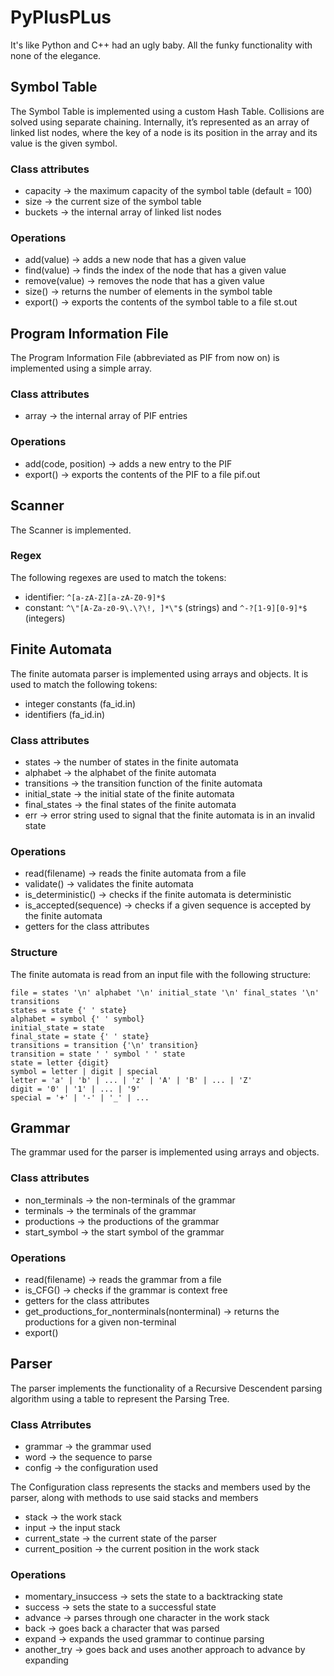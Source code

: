 # PyPlusPLus
It's like Python and C++ had an ugly baby.
All the funky functionality with none of the elegance.

## Symbol Table
The Symbol Table is implemented using a custom Hash Table. Collisions are solved using separate chaining.
Internally, it’s represented as an array of linked list nodes, where the key of a node is its position in the array and its value is the given symbol.

### Class attributes
- capacity -> the maximum capacity of the symbol table (default = 100)
- size -> the current size of the symbol table
- buckets -> the internal array of linked list nodes

### Operations
- add(value) -> adds a new node that has a given value
- find(value) -> finds the index of the node that has a given value
- remove(value) -> removes the node that has a given value
- size() -> returns the number of elements in the symbol table
- export() -> exports the contents of the symbol table to a file st.out

## Program Information File
The Program Information File (abbreviated as PIF from now on) is implemented using a simple array.

### Class attributes
- array -> the internal array of PIF entries

### Operations
- add(code, position) -> adds a new entry to the PIF
- export() -> exports the contents of the PIF to a file pif.out

## Scanner
The Scanner is implemented.

### Regex
The following regexes are used to match the tokens:
- identifier: `^[a-zA-Z][a-zA-Z0-9]*$`
- constant: `^\"[A-Za-z0-9\.\?\!, ]*\"$` (strings) and `^-?[1-9][0-9]*$` (integers)

## Finite Automata
The finite automata parser is implemented using arrays and objects. It is used to match the following tokens:
- integer constants (fa_id.in)
- identifiers (fa_id.in)

### Class attributes
- states -> the number of states in the finite automata
- alphabet -> the alphabet of the finite automata
- transitions -> the transition function of the finite automata
- initial_state -> the initial state of the finite automata
- final_states -> the final states of the finite automata
- err -> error string used to signal that the finite automata is in an invalid state

### Operations
- read(filename) -> reads the finite automata from a file
- validate() -> validates the finite automata
- is_deterministic() -> checks if the finite automata is deterministic
- is_accepted(sequence) -> checks if a given sequence is accepted by the finite automata
- getters for the class attributes

### Structure
The finite automata is read from an input file with the following structure:
```
file = states '\n' alphabet '\n' initial_state '\n' final_states '\n' transitions
states = state {' ' state}
alphabet = symbol {' ' symbol}
initial_state = state
final_state = state {' ' state}
transitions = transition {'\n' transition}
transition = state ' ' symbol ' ' state
state = letter {digit}
symbol = letter | digit | special
letter = 'a' | 'b' | ... | 'z' | 'A' | 'B' | ... | 'Z'
digit = '0' | '1' | ... | '9'
special = '+' | '-' | '_' | ...  
```

## Grammar
The grammar used for the parser is implemented using arrays and objects. 

### Class attributes
- non_terminals -> the non-terminals of the grammar
- terminals -> the terminals of the grammar
- productions -> the productions of the grammar
- start_symbol -> the start symbol of the grammar

### Operations
- read(filename) -> reads the grammar from a file
- is_CFG() -> checks if the grammar is context free
- getters for the class attributes
- get_productions_for_nonterminals(nonterminal) -> returns the productions for a given non-terminal
- export()

## Parser
The parser implements the functionality of a Recursive Descendent parsing algorithm using a table to represent the Parsing Tree.

### Class Atrributes
- grammar -> the grammar used
- word -> the sequence to parse
- config -> the configuration used

The Configuration class represents the stacks and members used by the parser, along with methods to use said stacks and members
- stack -> the work stack
- input -> the input stack
- current_state -> the current state of the parser
- current_position -> the current position in the work stack

### Operations
- momentary_insuccess -> sets the state to a backtracking state
- success -> sets the state to a successful state
- advance -> parses through one character in the work stack
- back -> goes back a character that was parsed
- expand -> expands the used grammar to continue parsing
- another_try -> goes back and uses another approach to advance by expanding
